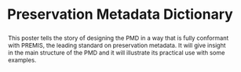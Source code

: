 ---
abstract: This poster tells the story of designing the PMD in a way that is fully
  conformant with PREMIS, the leading standard on preservation metadata. It will give
  insight in the main structure of the PMD and it will illustrate its practical use
  with some examples.
creators:
- Steeman, Marjolein
- Hollander, Yvette
date: null
document_url: https://services.phaidra.univie.ac.at/api/object/o:1080501/download
grand_parent: iPRES
institutions: []
keywords: []
landing_page_url: https://phaidra.univie.ac.at/o:1080501
language: eng
layout: publication
license: CC BY 4.0 International
notes_url: null
parent: iPRES 2019
presentation_url: null
publication_type: poster
size: 105451
source_name: iPRES
title: 'Preservation Metadata Dictionary '
year: 2019
---